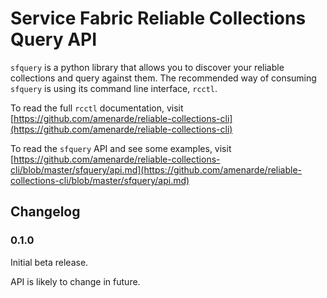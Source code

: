 # Service Fabric Reliable Collections Query API

`sfquery` is a python library that allows you to discover your reliable collections and query against them.
The recommended way of consuming `sfquery` is using its command line interface, `rcctl`.

To read the full `rcctl` documentation, visit
[https://github.com/amenarde/reliable-collections-cli](https://github.com/amenarde/reliable-collections-cli)

To read the `sfquery` API and see some examples, visit
[https://github.com/amenarde/reliable-collections-cli/blob/master/sfquery/api.md](https://github.com/amenarde/reliable-collections-cli/blob/master/sfquery/api.md)

## Changelog

### 0.1.0

Initial beta release.

API is likely to change in future.
